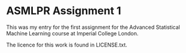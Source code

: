 # ASMLPR Assignment 1

This was my entry for the first assignment for the Advanced Statistical Machine Learning course at Imperial College London.

The licence for this work is found in LICENSE.txt.
